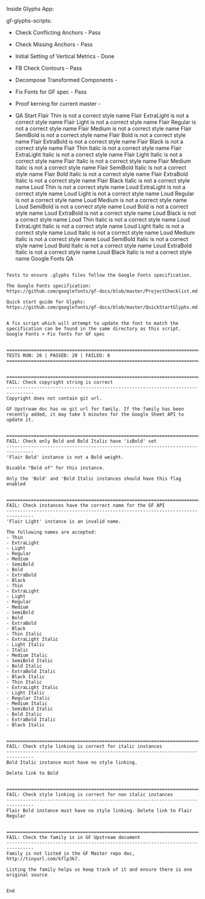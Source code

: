 Inside Glyphs App:

gf-glyphs-scripts:
- Check Conflicting Anchors - Pass

- Check Missing Anchors - Pass

- Initial Setting of Vertical Metrics - Done

- FB Check Contours - Pass

- Decompose Transformed Components -

- Fix Fonts for GF spec - Pass

- Proof kerning for current master -

- QA
Start
Flair Thin is not a correct style name
Flair ExtraLight is not a correct style name
Flair Light is not a correct style name
Flair Regular is not a correct style name
Flair Medium is not a correct style name
Flair SemiBold is not a correct style name
Flair Bold is not a correct style name
Flair ExtraBold is not a correct style name
Flair Black is not a correct style name
Flair Thin Italic is not a correct style name
Flair ExtraLight Italic is not a correct style name
Flair Light Italic is not a correct style name
Flair Italic is not a correct style name
Flair Medium Italic is not a correct style name
Flair SemiBold Italic is not a correct style name
Flair Bold Italic is not a correct style name
Flair ExtraBold Italic is not a correct style name
Flair Black Italic is not a correct style name
Loud Thin is not a correct style name
Loud ExtraLight is not a correct style name
Loud Light is not a correct style name
Loud Regular is not a correct style name
Loud Medium is not a correct style name
Loud SemiBold is not a correct style name
Loud Bold is not a correct style name
Loud ExtraBold is not a correct style name
Loud Black is not a correct style name
Loud Thin Italic is not a correct style name
Loud ExtraLight Italic is not a correct style name
Loud Light Italic is not a correct style name
Loud Italic is not a correct style name
Loud Medium Italic is not a correct style name
Loud SemiBold Italic is not a correct style name
Loud Bold Italic is not a correct style name
Loud ExtraBold Italic is not a correct style name
Loud Black Italic is not a correct style name
Google Fonts QA
~~~~~~~~~~~~~~~

Tests to ensure .glyphs files follow the Google Fonts specification.

The Google Fonts specification:
https://github.com/googlefonts/gf-docs/blob/master/ProjectChecklist.md

Quick start guide for Glyphs:
https://github.com/googlefonts/gf-docs/blob/master/QuickStartGlyphs.md


A fix script which will attempt to update the font to match the
specification can be found in the same directory as this script.
Google Fonts > Fix fonts for GF spec

    
================================================================================
TESTS RUN: 26 | PASSED: 20 | FAILED: 6
================================================================================


================================================================================
FAIL: Check copyright string is correct
--------------------------------------------------------------------------------
Copyright does not contain git url.

GF Upstream doc has no git url for family. If the family has been recently added, it may take 5 minutes for the Google Sheet API to update it.


================================================================================
FAIL: Check only Bold and Bold Italic have 'isBold' set
--------------------------------------------------------------------------------
'Flair Bold' instance is not a Bold weight.

Disable "Bold of" for this instance.

Only the 'Bold' and 'Bold Italic instances should have this flag enabled


================================================================================
FAIL: Check instances have the correct name for the GF API
--------------------------------------------------------------------------------
'Flair Light' instance is an invalid name.

The following names are accepted:
- Thin
- ExtraLight
- Light
- Regular
- Medium
- SemiBold
- Bold
- ExtraBold
- Black
- Thin
- ExtraLight
- Light
- Regular
- Medium
- SemiBold
- Bold
- ExtraBold
- Black
- Thin Italic
- ExtraLight Italic
- Light Italic
- Italic
- Medium Italic
- SemiBold Italic
- Bold Italic
- ExtraBold Italic
- Black Italic
- Thin Italic
- ExtraLight Italic
- Light Italic
- Regular Italic
- Medium Italic
- SemiBold Italic
- Bold Italic
- ExtraBold Italic
- Black Italic


================================================================================
FAIL: Check style linking is correct for italic instances
--------------------------------------------------------------------------------
Bold Italic instance must have no style linking.

Delete link to Bold


================================================================================
FAIL: Check style linking is correct for non italic instances
--------------------------------------------------------------------------------
Flair Bold instance must have no style linking. Delete link to Flair Regular


================================================================================
FAIL: Check the family is in GF Upstream document
--------------------------------------------------------------------------------
Family is not listed in the GF Master repo doc, http://tinyurl.com/kflp3k7.

Listing the family helps us keep track of it and ensure there is one original source


End


